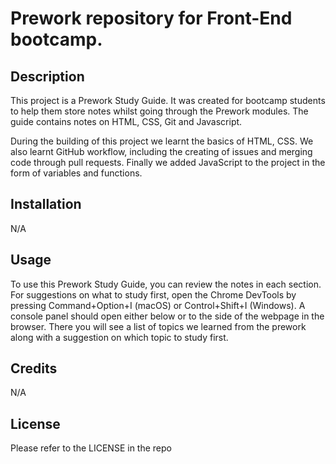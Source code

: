 # Prework repository for Front-End bootcamp.

## Description

This project is a Prework Study Guide. It was created for bootcamp students to help them store notes whilst going through the Prework modules. The guide contains notes on HTML, CSS, Git and Javascript.

During the building of this project we learnt the basics of HTML, CSS. We also learnt GitHub workflow, including the creating of issues and merging code through pull requests. Finally we added JavaScript to the project in the form of variables and functions.

## Installation

N/A

## Usage

To use this Prework Study Guide, you can review the notes in each section. For suggestions on what to study first, open the Chrome DevTools by pressing Command+Option+I (macOS) or Control+Shift+I (Windows). A console panel should open either below or to the side of the webpage in the browser. There you will see a list of topics we learned from the prework along with a suggestion on which topic to study first.

## Credits

N/A

## License

Please refer to the LICENSE in the repo
